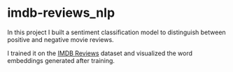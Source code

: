 # imdb-reviews_nlp
In this project I built a sentiment classification model to distinguish between positive and negative movie reviews.

I trained it on the [IMDB Reviews](http://ai.stanford.edu/~amaas/data/sentiment/) dataset and visualized the word embeddings generated after training. 

